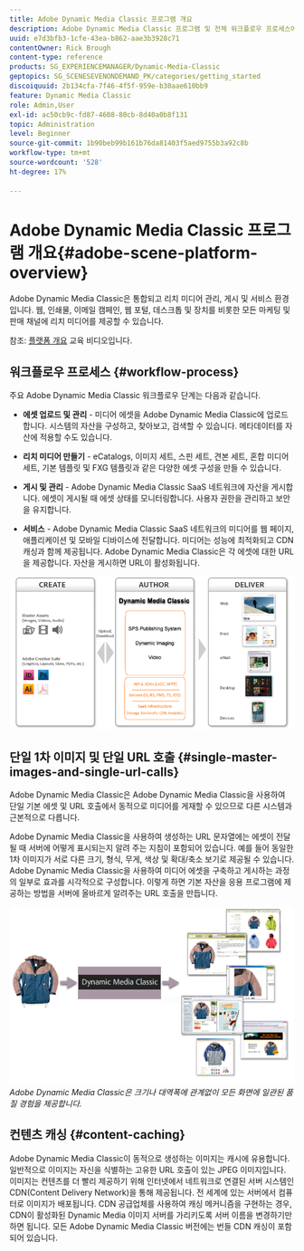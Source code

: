 ```yaml
---
title: Adobe Dynamic Media Classic 프로그램 개요
description: Adobe Dynamic Media Classic 프로그램 및 전체 워크플로우 프로세스에 대한 개요입니다.
uuid: e7d3bfb3-1cfe-43ea-b862-aae3b3928c71
contentOwner: Rick Brough
content-type: reference
products: SG_EXPERIENCEMANAGER/Dynamic-Media-Classic
geptopics: SG_SCENESEVENONDEMAND_PK/categories/getting_started
discoiquuid: 2b134cfa-7f46-4f5f-959e-b30aae610bb9
feature: Dynamic Media Classic
role: Admin,User
exl-id: ac50cb9c-fd87-4608-80cb-8d40a0b8f131
topic: Administration
level: Beginner
source-git-commit: 1b90beb99b161b76da81403f5aed9755b3a92c8b
workflow-type: tm+mt
source-wordcount: '528'
ht-degree: 17%

---
```


# Adobe Dynamic Media Classic 프로그램 개요{#adobe-scene-platform-overview}

Adobe Dynamic Media Classic은 통합되고 리치 미디어 관리, 게시 및 서비스 환경입니다. 웹, 인쇄물, 이메일 캠페인, 웹 포털, 데스크톱 및 장치를 비롯한 모든 마케팅 및 판매 채널에 리치 미디어를 제공할 수 있습니다.

참조: [플랫폼 개요](https://s7d5.scene7.com/s7viewers/html5/VideoViewer.html?videoserverurl=https://s7d5.scene7.com/is/content/&amp;emailurl=https://s7d5.scene7.com/s7/emailFriend&amp;serverUrl=https://s7d5.scene7.com/is/image/&amp;config=Scene7SharedAssets/Universal_HTML5_Video&amp;contenturl=https://s7d5.scene7.com/skins/&amp;asset=S7tutorials/572_Platform%20Overview_converted%20renamed_Getting%20Started-AVS) 교육 비디오입니다.

## 워크플로우 프로세스 {#workflow-process}

주요 Adobe Dynamic Media Classic 워크플로우 단계는 다음과 같습니다.

* **에셋 업로드 및 관리** - 미디어 에셋을 Adobe Dynamic Media Classic에 업로드합니다. 시스템의 자산을 구성하고, 찾아보고, 검색할 수 있습니다. 메타데이터를 자산에 적용할 수도 있습니다.

* **리치 미디어 만들기** - eCatalogs, 이미지 세트, 스핀 세트, 견본 세트, 혼합 미디어 세트, 기본 템플릿 및 FXG 템플릿과 같은 다양한 에셋 구성을 만들 수 있습니다.

* **게시 및 관리** - Adobe Dynamic Media Classic SaaS 네트워크에 자산을 게시합니다. 에셋이 게시될 때 에셋 상태를 모니터링합니다. 사용자 권한을 관리하고 보안을 유지합니다.

* **서비스** - Adobe Dynamic Media Classic SaaS 네트워크의 미디어를 웹 페이지, 애플리케이션 및 모바일 디바이스에 전달합니다. 미디어는 성능에 최적화되고 CDN 캐싱과 함께 제공됩니다. Adobe Dynamic Media Classic은 각 에셋에 대한 URL을 제공합니다. 자산을 게시하면 URL이 활성화됩니다.

![Adobe Dynamic Media Classic 워크플로 프로세스](/help/using/assets/gs_workflow.png)

## 단일 1차 이미지 및 단일 URL 호출 {#single-master-images-and-single-url-calls}

Adobe Dynamic Media Classic은 Adobe Dynamic Media Classic을 사용하여 단일 기본 에셋 및 URL 호출에서 동적으로 미디어를 게재할 수 있으므로 다른 시스템과 근본적으로 다릅니다.

Adobe Dynamic Media Classic을 사용하여 생성하는 URL 문자열에는 에셋이 전달될 때 서버에 어떻게 표시되는지 알려 주는 지침이 포함되어 있습니다. 예를 들어 동일한 1차 이미지가 서로 다른 크기, 형식, 무게, 색상 및 확대/축소 보기로 제공될 수 있습니다. Adobe Dynamic Media Classic을 사용하여 미디어 에셋을 구축하고 게시하는 과정의 일부로 효과를 시각적으로 구성합니다. 이렇게 하면 기본 자산을 응용 프로그램에 제공하는 방법을 서버에 올바르게 알려주는 URL 호출을 만듭니다.

![Adobe Dynamic Media Classic은 동일한 1차 이미지를 크기와 형식이 다른 다양한 미디어에 제공할 수 있습니다.](/help/using/assets/gs_dynamic_publishing.png)
*Adobe Dynamic Media Classic은 크기나 대역폭에 관계없이 모든 화면에 일관된 품질 경험을 제공합니다.*

## 컨텐츠 캐싱 {#content-caching}

Adobe Dynamic Media Classic이 동적으로 생성하는 이미지는 캐시에 유용합니다. 일반적으로 이미지는 자신을 식별하는 고유한 URL 호출이 있는 JPEG 이미지입니다. 이미지는 컨텐츠를 더 빨리 제공하기 위해 인터넷에서 네트워크로 연결된 서버 시스템인 CDN(Content Delivery Network)을 통해 제공됩니다. 전 세계에 있는 서버에서 컴퓨터로 이미지가 배포됩니다. CDN 공급업체를 사용하여 캐싱 메커니즘을 구현하는 경우, CDN이 활성화된 Dynamic Media 이미지 서버를 가리키도록 서버 이름을 변경하기만 하면 됩니다. 모든 Adobe Dynamic Media Classic 버전에는 번들 CDN 캐싱이 포함되어 있습니다.
